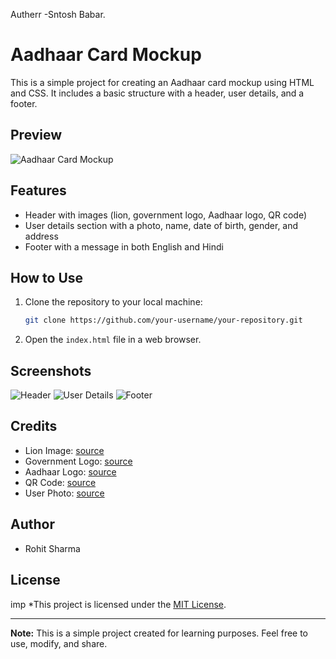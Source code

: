 Autherr -Sntosh Babar.
# Aadhaar Card Mockup

This is a simple project for creating an Aadhaar card mockup using HTML and CSS. It includes a basic structure with a header, user details, and a footer.

## Preview

![Aadhaar Card Mockup](screenshot.png)

## Features

- Header with images (lion, government logo, Aadhaar logo, QR code)
- User details section with a photo, name, date of birth, gender, and address
- Footer with a message in both English and Hindi

## How to Use

1. Clone the repository to your local machine:

    ```bash
    git clone https://github.com/your-username/your-repository.git
    ```

2. Open the `index.html` file in a web browser.

## Screenshots

![Header](screenshots/header.png)
![User Details](screenshots/user-details.png)
![Footer](screenshots/footer.png)

## Credits

- Lion Image: [source](lion_image_source_url)
- Government Logo: [source](government_logo_source_url)
- Aadhaar Logo: [source](aadhaar_logo_source_url)
- QR Code: [source](qr_code_source_url)
- User Photo: [source](user_photo_source_url)

## Author

- Rohit Sharma

## License

imp *This project is licensed under the [MIT License](LICENSE).

---

**Note:** This is a simple project created for learning purposes. Feel free to use, modify, and share.

